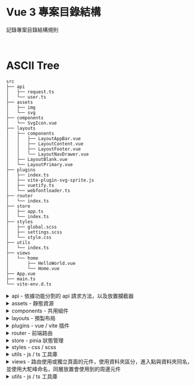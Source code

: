 # Vue 3 專案目錄結構

記錄專案目錄結構規則

&emsp;

# ASCII Tree
```
src
├── api
│   ├── request.ts
│   └── user.ts
├── assets
│   ├── img
│   └── svg
├── components
│   └── SvgIcon.vue
├── layouts
│   ├── components
│   │   ├── LayoutAppBar.vue
│   │   ├── LayoutContent.vue
│   │   ├── LayoutFooter.vue
│   │   └── LayoutNavDrawer.vue
│   ├── LayoutBlank.vue
│   └── LayoutPrimary.vue
├── plugins
│   ├── index.ts
│   ├── vite-plugin-svg-sprite.js
│   ├── vuetify.ts
│   └── webfontloader.ts
├── router
│   └── index.ts
├── store
│   ├── app.ts
│   └── index.ts
├── styles
│   ├── global.scss
│   ├── settings.scss
│   └── style.css
├── utils
│   └── index.ts
├── views
│   └── home
│       ├── HelloWorld.vue
│       └── Home.vue
├── App.vue
├── main.ts
└── vite-env.d.ts
```

<details>
<summary>api - 依據功能分割的 api 請求方法，以及放置攔截器</summary>
<br>

request.ts - axios 攔截器

user.ts - 範例 api 請求方法
</details>

<details>
<summary>assets - 靜態資源 </summary>
<br>

img - 需被編譯，但不需經過 svg-sprite plugin 處理的影像檔案

svg - 需被編譯，且需經過 svg-sprite plugin 處理的 svg 檔案
</details>

<details>
<summary>components - 共用組件 </summary>
<br>

SvgIcon.vue - svg-sprite 實現組件
</details>

<details>
<summary>layouts - 預製布局</summary>
<br>

components - 放置用來組合預製布局的小元件

LayoutPrimary.vue - 預設提供的基本布局

LayoutBlank.vue - 預設提供的空白布局
</details>

<details>
<summary>plugins - vue / vite 插件</summary>
<br>

index.ts - 插件統一插入點

vuetify.ts - vuetify 插件配置點

webfontloader.ts - 網路字形插件配置點

vite-plugin-svg-sprite - vite svg-sprite 插件本體
</details>

<details>
<summary>router - 前端路由</summary>
<br>

index.ts - 路由進入點

nav-guard.ts - 全域導航守衛
</details>

<details>
<summary>store - pinia 狀態管理</summary>
<br>

index.ts - pinia 進入點

app.ts - 預設 pinia module
</details>

<details>
<summary>styles - css / scss</summary>
<br>

settings.scss - vuetify scss variable 覆蓋點

global.scss - 自定義全域的 scss 樣式

style.css - tailwind css 引入設置
</details>

<details>
<summary>utils - js / ts 工具庫</summary>
<br>

index.ts - 範例檔案
</details>

<details>
<summary>views - 路由使用或獨立頁面的元件，使用資料夾區分，進入點與資料夾同名，並使用大駝峰命名，同層放置會使用到的周邊元件</summary>
<br>

<details>
<summary>home - 範例資料夾</summary>
<br>

Home.vue - 範例進入點

HelloWorld.vue - 範例周邊元件
</details>

</details>

<details>
<summary>utils - js / ts 工具庫</summary>
<br>

index.ts - 範例檔案
</details>